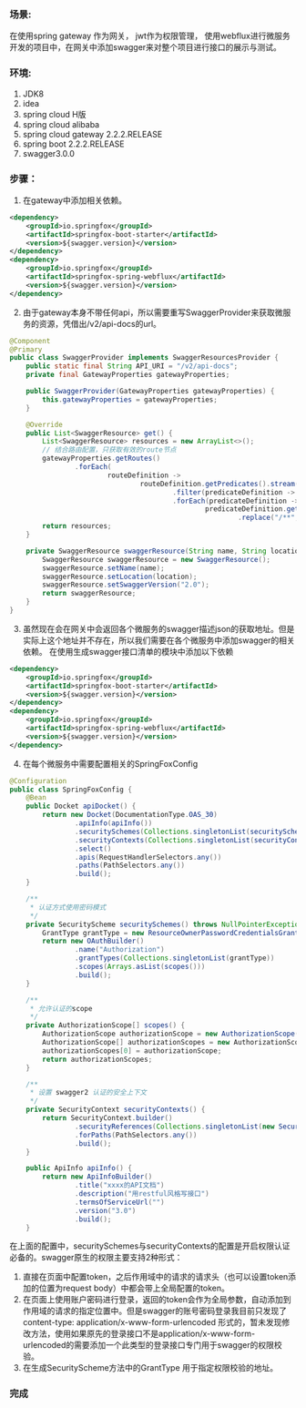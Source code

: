 ### 场景:
在使用spring gateway 作为网关， jwt作为权限管理， 使用webflux进行微服务开发的项目中，在网关中添加swagger来对整个项目进行接口的展示与测试。
### 环境:
1. JDK8
2. idea
3. spring cloud H版
4. spring cloud alibaba
5. spring cloud gateway 2.2.2.RELEASE
6. spring boot 2.2.2.RELEASE
7. swagger3.0.0

### 步骤：
1. 在gateway中添加相关依赖。
```xml
<dependency>
    <groupId>io.springfox</groupId>
    <artifactId>springfox-boot-starter</artifactId>
    <version>${swagger.version}</version>
</dependency>
<dependency>
    <groupId>io.springfox</groupId>
    <artifactId>springfox-spring-webflux</artifactId>
    <version>${swagger.version}</version>
</dependency>
```
2. 由于gateway本身不带任何api，所以需要重写SwaggerProvider来获取微服务的资源，凭借出/v2/api-docs的url。
```java
@Component
@Primary
public class SwaggerProvider implements SwaggerResourcesProvider {
    public static final String API_URI = "/v2/api-docs";
    private final GatewayProperties gatewayProperties;

    public SwaggerProvider(GatewayProperties gatewayProperties) {
        this.gatewayProperties = gatewayProperties;
    }

    @Override
    public List<SwaggerResource> get() {
        List<SwaggerResource> resources = new ArrayList<>();
        // 结合路由配置，只获取有效的route节点
        gatewayProperties.getRoutes()
                .forEach(
                        routeDefinition ->
                                routeDefinition.getPredicates().stream()
                                        .filter(predicateDefinition -> ("Path").equalsIgnoreCase(predicateDefinition.getName()))
                                        .forEach(predicateDefinition -> resources.add(swaggerResource(routeDefinition.getId(),
                                                predicateDefinition.getArgs().get(NameUtils.GENERATED_NAME_PREFIX + "0")
                                                        .replace("/**", API_URI)))));
        return resources;
    }

    private SwaggerResource swaggerResource(String name, String location) {
        SwaggerResource swaggerResource = new SwaggerResource();
        swaggerResource.setName(name);
        swaggerResource.setLocation(location);
        swaggerResource.setSwaggerVersion("2.0");
        return swaggerResource;
    }
}
```
3. 虽然现在会在网关中会返回各个微服务的swagger描述json的获取地址。但是实际上这个地址并不存在，所以我们需要在各个微服务中添加swagger的相关依赖。
在使用生成swagger接口清单的模块中添加以下依赖
```xml
<dependency>
    <groupId>io.springfox</groupId>
    <artifactId>springfox-boot-starter</artifactId>
    <version>${swagger.version}</version>
</dependency>
<dependency>
    <groupId>io.springfox</groupId>
    <artifactId>springfox-spring-webflux</artifactId>
    <version>${swagger.version}</version>
</dependency>
```
4. 在每个微服务中需要配置相关的SpringFoxConfig
```java
@Configuration
public class SpringFoxConfig {
    @Bean
    public Docket apiDocket() {
        return new Docket(DocumentationType.OAS_30)
                .apiInfo(apiInfo())
                .securitySchemes(Collections.singletonList(securitySchemes()))
                .securityContexts(Collections.singletonList(securityContexts()))
                .select()
                .apis(RequestHandlerSelectors.any())
                .paths(PathSelectors.any())
                .build();
    }

    /**
     * 认证方式使用密码模式
     */
    private SecurityScheme securitySchemes() throws NullPointerException{
        GrantType grantType = new ResourceOwnerPasswordCredentialsGrant("/xxx/xxx");
        return new OAuthBuilder()
                .name("Authorization")
                .grantTypes(Collections.singletonList(grantType))
                .scopes(Arrays.asList(scopes()))
                .build();
    }

    /**
     * 允许认证的scope
     */
    private AuthorizationScope[] scopes() {
        AuthorizationScope authorizationScope = new AuthorizationScope("all", "所有接口");
        AuthorizationScope[] authorizationScopes = new AuthorizationScope[1];
        authorizationScopes[0] = authorizationScope;
        return authorizationScopes;
    }

    /**
     * 设置 swagger2 认证的安全上下文
     */
    private SecurityContext securityContexts() {
        return SecurityContext.builder()
                .securityReferences(Collections.singletonList(new SecurityReference("Authorization", scopes())))
                .forPaths(PathSelectors.any())
                .build();
    }

    public ApiInfo apiInfo() {
        return new ApiInfoBuilder()
                .title("xxxx的API文档")
                .description("用restful风格写接口")
                .termsOfServiceUrl("")
                .version("3.0")
                .build();
    }
```
在上面的配置中，securitySchemes与securityContexts的配置是开启权限认证必备的。swagger原生的权限主要支持2种形式：
1. 直接在页面中配置token，之后作用域中的请求的请求头（也可以设置token添加的位置为request body）中都会带上全局配置的token。
2. 在页面上使用账户密码进行登录，返回的token会作为全局参数，自动添加到作用域的请求的指定位置中。但是swagger的账号密码登录我目前只发现了content-type: application/x-www-form-urlencoded 形式的，暂未发现修改方法，使用如果原先的登录接口不是application/x-www-form-urlencoded的需要添加一个此类型的登录接口专门用于swagger的权限校验。
3. 在生成SecurityScheme方法中的GrantType 用于指定权限校验的地址。

### 完成
